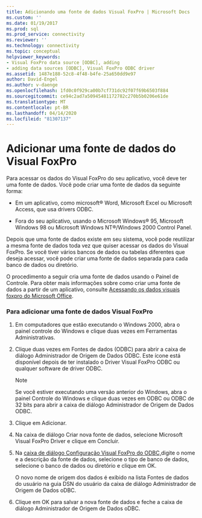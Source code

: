 ```yaml
---
title: Adicionando uma fonte de dados Visual FoxPro | Microsoft Docs
ms.custom: ''
ms.date: 01/19/2017
ms.prod: sql
ms.prod_service: connectivity
ms.reviewer: ''
ms.technology: connectivity
ms.topic: conceptual
helpviewer_keywords:
- Visual FoxPro data source [ODBC], adding
- adding data sources [ODBC], Visual FoxPro ODBC driver
ms.assetid: 1487e188-52c8-4f48-b4fe-25a650dd9e97
author: David-Engel
ms.author: v-daenge
ms.openlocfilehash: 1fd0c0f929ca00b7cf731dc92f07f69b6503f884
ms.sourcegitcommit: ce94c2ad7a50945481172782c270b5b0206e61de
ms.translationtype: MT
ms.contentlocale: pt-BR
ms.lasthandoff: 04/14/2020
ms.locfileid: "81307137"
---
```

# <a name="adding-a-visual-foxpro-data-source"></a>Adicionar uma fonte de dados do Visual FoxPro
Para acessar os dados do Visual FoxPro do seu aplicativo, você deve ter uma fonte de dados. Você pode criar uma fonte de dados da seguinte forma:  
  
-   Em um aplicativo, como microsoft® Word, Microsoft Excel ou Microsoft Access, que usa drivers ODBC.  
  
-   Fora do seu aplicativo, usando o Microsoft Windows® 95, Microsoft Windows 98 ou Microsoft Windows NT®/Windows 2000 Control Panel.  
  
 Depois que uma fonte de dados existe em seu sistema, você pode reutilizar a mesma fonte de dados toda vez que quiser acessar os dados do Visual FoxPro. Se você tiver vários bancos de dados ou tabelas diferentes que deseja acessar, você pode criar uma fonte de dados separada para cada banco de dados ou diretório.  
  
 O procedimento a seguir cria uma fonte de dados usando o Painel de Controle. Para obter mais informações sobre como criar uma fonte de dados a partir de um aplicativo, consulte [Acessando os dados visuais foxpro do Microsoft Office](../../odbc/microsoft/accessing-visual-foxpro-data-from-microsoft-office.md).  
  
### <a name="to-add-a-visual-foxpro-data-source"></a>Para adicionar uma fonte de dados Visual FoxPro  
  
1.  Em computadores que estão executando o Windows 2000, abra o painel controle do Windows e clique duas vezes em Ferramentas Administrativas.  
  
2.  Clique duas vezes em Fontes de dados (ODBC) para abrir a caixa de diálogo Administrador de Origem de Dados ODBC. Este ícone está disponível depois de ter instalado o Driver Visual FoxPro ODBC ou qualquer software de driver ODBC.  
  
    > [!NOTE]  
    >  Se você estiver executando uma versão anterior do Windows, abra o painel Controle do Windows e clique duas vezes em ODBC ou ODBC de 32 bits para abrir a caixa de diálogo Administrador de Origem de Dados ODBC.  
  
3.  Clique em Adicionar.  
  
4.  Na caixa de diálogo Criar nova fonte de dados, selecione Microsoft Visual FoxPro Driver e clique em Concluir.  
  
5.  Na [caixa de diálogo Configuração Visual FoxPro do ODBC,](../../odbc/microsoft/odbc-visual-foxpro-setup-dialog-box.md)digite o nome e a descrição da fonte de dados, selecione o tipo de banco de dados, selecione o banco de dados ou diretório e clique em OK.  
  
     O novo nome de origem dos dados é exibido na lista Fontes de dados do usuário na guia DSN do usuário da caixa de diálogo Administrador de Origem de Dados oDBC.  
  
6.  Clique em OK para salvar a nova fonte de dados e feche a caixa de diálogo Administrador de Origem de Dados oDBC.
